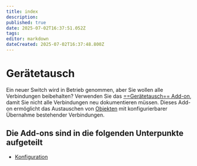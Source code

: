 ```yaml
---
title: index
description: 
published: true
date: 2025-07-02T16:37:51.052Z
tags: 
editor: markdown
dateCreated: 2025-07-02T16:37:48.800Z
---
```


# Gerätetausch

Ein neuer Switch wird in Betrieb genommen, aber Sie wollen alle Verbindungen beibehalten? Verwenden Sie das [==Gerätetausch== Add-on](../../../../i-doit-add-ons/replacement.md), damit Sie nicht alle Verbindungen neu dokumentieren müssen. Dieses Add-on ermöglicht das Austauschen von [Objekten](../../../../grundlagen/struktur-it-dokumentation.md) mit konfigurierbarer Übernahme bestehender Verbindungen.

## Die Add-ons sind in die folgenden Unterpunkte aufgeteilt

-   [Konfiguration](./konfiguration.md)
